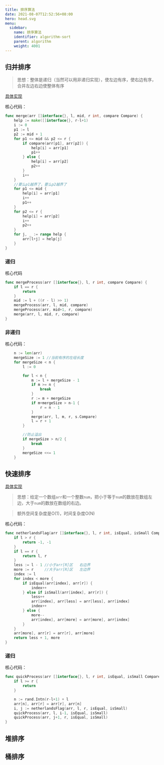 ```yaml
---
title: 排序算法
date: 2021-08-07T12:52:56+08:00
hero: head.svg
menu:
  sidebar:
    name: 排序算法
    identifier: algorithm-sort
    parent: algorithm
    weight: 4001
---
```


## 归并排序

> 思想：整体是递归（当然可以用非递归实现），使左边有序，使右边有序，合并左边右边使整体有序

[具体实现](https://github.com/ormissia/go-algorithm/blob/4f24160d20d8bed12ae4e3cf057dee5129b94554/basic/sort/merge_sort.go#L7)

核心代码：

```go
func merge(arr []interface{}, l, mid, r int, compare Compare) {
	help := make([]interface{}, r-l+1)
	i := 0
	p1 := l
	p2 := mid + 1
	for p1 <= mid && p2 <= r {
		if compare(arr[p1], arr[p2]) {
			help[i] = arr[p1]
			p1++
		} else {
			help[i] = arr[p2]
			p2++
		}
		i++
	}
	//要么p1越界了，要么p2越界了
	for p1 <= mid {
		help[i] = arr[p1]
		i++
		p1++
	}
	for p2 <= r {
		help[i] = arr[p2]
		i++
		p2++
	}
	for j, _ := range help {
		arr[l+j] = help[j]
	}
}
```

### 递归

核心代码

```go
func mergeProcess(arr []interface{}, l, r int, compare Compare) {
	if l == r {
		return
	}
	mid := l + ((r - l) >> 1)
	mergeProcess(arr, l, mid, compare)
	mergeProcess(arr, mid+1, r, compare)
	merge(arr, l, mid, r, compare)
}
```

### 非递归

核心代码：

```go
	n := len(arr)
	mergeSize := 1 //当前有序的左组长度
	for mergeSize < n {
		l := 0

		for l < n {
			m := l + mergeSize - 1
			if m >= n {
				break
			}
			r := m + mergeSize
			if m+mergeSize > n-1 {
				r = n - 1
			}
			merge(arr, l, m, r, s.Compare)
			l = r + 1
		}

		//防止溢出
		if mergeSize > n/2 {
			break
		}
		mergeSize <<= 1
	}
```

## 快速排序

[具体实现](https://github.com/ormissia/go-algorithm/blob/4f24160d20d8bed12ae4e3cf057dee5129b94554/basic/sort/quick_sort.go#L10)

> 思想：给定一个数组`arr`和一个整数`num`，把小于等于`num`的数放在数组左边，大于`num`的数放在数组的右边。

> 额外空间复杂度是O(1)，时间复杂度O(N)

核心代码：

```go
func netherlandsFlag(arr []interface{}, l, r int, isEqual, isSmall Compare) (i, j int) {
	if l > r {
		return -1, -1
	}
	if l == r {
		return l, r
	}
	less := l - 1 //小于arr[R]区	右边界
	more := r     //大于arr[R]区	左边界
	index := l
	for index < more {
		if isEqual(arr[index], arr[r]) {
			index++
		} else if isSmall(arr[index], arr[r]) {
			less++
			arr[index], arr[less] = arr[less], arr[index]
			index++
		} else {
			more--
			arr[index], arr[more] = arr[more], arr[index]
		}
	}
	arr[more], arr[r] = arr[r], arr[more]
	return less + 1, more
}
```

### 递归

核心代码：

```go
func quickProcess(arr []interface{}, l, r int, isEqual, isSmall Compare) {
	if l >= r {
		return
	}

	n := rand.Intn(r-l+1) + l
	arr[n], arr[r] = arr[r], arr[n]
	i, j := netherlandsFlag(arr, l, r, isEqual, isSmall)
	quickProcess(arr, l, i-1, isEqual, isSmall)
	quickProcess(arr, j+1, r, isEqual, isSmall)
}
```

## 堆排序

## 桶排序
